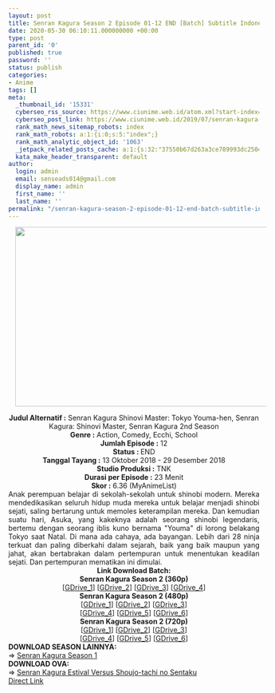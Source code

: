 ```yaml
---
layout: post
title: Senran Kagura Season 2 Episode 01-12 END [Batch] Subtitle Indonesia
date: 2020-05-30 06:10:11.000000000 +00:00
type: post
parent_id: '0'
published: true
password: ''
status: publish
categories:
- Anime
tags: []
meta:
  _thumbnail_id: '15331'
  cyberseo_rss_source: https://www.ciunime.web.id/atom.xml?start-index=3151&max-results=150
  cyberseo_post_link: https://www.ciunime.web.id/2019/07/senran-kagura-season-2-episode-01-12.html
  rank_math_news_sitemap_robots: index
  rank_math_robots: a:1:{i:0;s:5:"index";}
  rank_math_analytic_object_id: '1063'
  _jetpack_related_posts_cache: a:1:{s:32:"37550b67d263a3ce789993dc25046c5f";a:2:{s:7:"expires";i:1647588161;s:7:"payload";a:0:{}}}
  kata_make_header_transparent: default
author:
  login: admin
  email: senseads014@gmail.com
  display_name: admin
  first_name: ''
  last_name: ''
permalink: "/senran-kagura-season-2-episode-01-12-end-batch-subtitle-indonesia/"
---
```

<div class="separator" style="clear: both; text-align: center;"><a href="https://1.bp.blogspot.com/-nd5jLoyu0Uo/XTFqfA_eKsI/AAAAAAAAcCw/RYO4LRqIg0Y11XR68DNfhys7O9GeNJKegCLcBGAs/s1600/Senran%2BKagura%2BSeason%2B2.jpg" imageanchor="1" style="margin-left: 1em; margin-right: 1em;"><img border="0" data-original-height="720" data-original-width="1280" height="360" src="{{ site.baseurl }}/assets/2020/05/Senran%2BKagura%2BSeason%2B2.jpg" width="640" /></a></div>
<p>
<div style="text-align: center;"><b>Judul</b><b><b> Alternatif</b> :</b> Senran Kagura Shinovi Master: Tokyo Youma-hen, Senran Kagura: Shinovi Master, Senran Kagura 2nd Season</div>
<div style="text-align: center;"><b><b>Genre :</b></b> Action, Comedy, Ecchi, School</div>
<div style="text-align: center;"><b>Jumlah Episode :</b> 12<br /><b>Status :&nbsp;</b>END<br /><b>Tanggal Tayang :</b> 13 Oktober 2018 - 29 Desember 2018<br /><b>Studio Produksi :</b> TNK<br /><b>Durasi per Episode :</b> 23 Menit</div>
<div style="text-align: center;"><b>Skor :</b> 6.36 (MyAnimeList)</div>
<div style="text-align: center;"></div>
<div style="text-align: justify;">Anak perempuan belajar di sekolah-sekolah untuk shinobi modern. Mereka mendedikasikan seluruh hidup muda mereka untuk belajar menjadi shinobi sejati, saling bertarung untuk memoles keterampilan mereka. Dan kemudian suatu hari, Asuka, yang kakeknya adalah seorang shinobi legendaris, bertemu dengan seorang iblis kuno bernama "Youma" di lorong belakang Tokyo saat Natal. Di mana ada cahaya, ada bayangan. Lebih dari 28 ninja terkuat dan paling diberkahi dalam sejarah, baik yang baik maupun yang jahat, akan bertabrakan dalam pertempuran untuk menentukan keadilan sejati. Dan pertempuran mematikan ini dimulai.</div>
<div style="text-align: justify;"></div>
<div style="text-align: justify;"></div>
<div style="text-align: center;"><b>Link Download Batch:</b></div>
<div style="text-align: center;"><b>Senran Kagura Season 2 (360p)</b></div>
<div style="text-align: center;">[<a href="https://drive.google.com/uc?export=download&amp;id=1jsyxUhj47ypHAens1e6Kaka6bcBsidoA" target="_blank" rel="noopener">GDrive_1</a>] [<a href="https://drive.google.com/uc?export=download&amp;id=1sNLXL22mbscVsRWbvuwVYFUhMxrPPCF_" target="_blank" rel="noopener">GDrive_2</a>] [<a href="https://drive.google.com/uc?export=download&amp;id=1g4HTyIVVOtLShtKZD8awbJ7a6dW3fw1m" target="_blank" rel="noopener">GDrive_3</a>] [<a href="https://drive.google.com/uc?export=download&amp;id=1ISrdrP_-mU19F_nYQDQq6GisfCnFsHki" target="_blank" rel="noopener">GDrive_4</a>]</div>
<div style="text-align: center;"></div>
<div style="text-align: center;"><b>Senran Kagura Season 2 (480p)</b><br />[<a href="https://drive.google.com/uc?export=download&amp;id=1-9QV9I7qVHEFgSbiTACKkm959U50JwCd" target="_blank" rel="noopener">GDrive_1</a>] [<a href="https://drive.google.com/uc?export=download&amp;id=1I9_YYrtc8815WmCr_zJTn-a27YnSHvsl" target="_blank" rel="noopener">GDrive_2</a>] [<a href="https://drive.google.com/uc?export=download&amp;id=1-81aY-pSkGyQoMm0r-67er6dH-BE-h4C" target="_blank" rel="noopener">GDrive_3</a>]<br />[<a href="https://drive.google.com/uc?export=download&amp;id=1X7QGwej3ToSFe9sYtaUv3sdrI_3riOEU" target="_blank" rel="noopener">GDrive_4</a>] [<a href="https://drive.google.com/uc?export=download&amp;id=1nCfINZwS_InAYBvkZSgKGx2sgQP1CetG" target="_blank" rel="noopener">GDrive_5</a>] [<a href="https://drive.google.com/uc?export=download&amp;id=1pEn1HIsOPpa4HEnIgURWOCgpebR5pcHJ" target="_blank" rel="noopener">GDrive_6</a>]</div>
<div style="text-align: center;"><b>Senran Kagura Season 2 (720p)</b><br />[<a href="https://drive.google.com/uc?export=download&amp;id=11skP0eRDsr6y3sAO4WHcUR0-NIeELYx3" target="_blank" rel="noopener">GDrive_1</a>] [<a href="https://drive.google.com/uc?export=download&amp;id=1Yc52n4q8ey84CQL4PG-2cMKf46KXmAw0" target="_blank" rel="noopener">GDrive_2</a>] [<a href="https://drive.google.com/uc?export=download&amp;id=1ZS9P4L-0pLw3h6pZx33d8XAZKErlIi-o" target="_blank" rel="noopener">GDrive_3</a>]<br />[<a href="https://drive.google.com/uc?export=download&amp;id=1FwsNRvwxQE5vKMf6Opq8-Ae0iiUNlpue" target="_blank" rel="noopener">GDrive_4</a>] [<a href="https://drive.google.com/uc?export=download&amp;id=1W7kS9Be0VzxElPAPS34HifGz1mPYINBJ" target="_blank" rel="noopener">GDrive_5</a>] [<a href="https://drive.google.com/uc?export=download&amp;id=1z74u99xn8KEbJOCcuRCoF4C_1yPhxdHp" target="_blank" rel="noopener">GDrive_6</a>]
<div style="text-align: left;"></div>
<div style="text-align: left;"></div>
<div style="text-align: left;"><b>DOWNLOAD SEASON LAINNYA:</b></div>
<div style="text-align: left;"></div>
<div style="text-align: left;">=&gt;&nbsp;<a href="https://www.ciunime.web.id/2019/01/senran-kagura-season-1-episode-01-12.html" target="_blank" rel="noopener">Senran Kagura Season 1</a></div>
<div style="text-align: left;">
<div style="text-align: left;">
<div style="text-align: left;"><b>DOWNLOAD OVA:</b></div>
<div style="text-align: left;"></div>
<div style="text-align: left;">=&gt;&nbsp;<a href="https://www.ciunime.web.id/2019/07/senran-kagura-estival-versus-shoujo.html" target="_blank" rel="noopener">Senran Kagura Estival Versus Shoujo-tachi no Sentaku</a></div>
<div style="text-align: left;"></div>
</div>
</div>
</div>
<link rel="stylesheet" href="https://cdnjs.cloudflare.com/ajax/libs/font-awesome/4.7.0/css/font-awesome.min.css" />
<div class="divbtn"> <a href="https://handymansurrender.com/fihup8buzv?key=94550f7ce39444073321dde3b8782f97" class="btn"><i class="fa fa-download"></i> Direct Link</a> </div>

